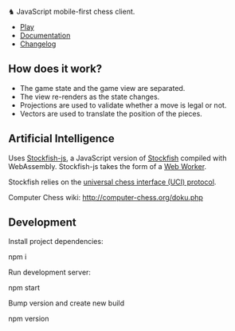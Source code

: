 ♞ JavaScript mobile-first chess client.

-   [Play](https://chess.yvesgurcan.com)
-   [Documentation](https://chess.yvesgurcan.com/doc)
-   [Changelog](./CHANGELOG.md)

## How does it work?

-   The game state and the game view are separated.
-   The view re-renders as the state changes.
-   Projections are used to validate whether a move is legal or not.
-   Vectors are used to translate the position of the pieces.

## Artificial Intelligence

Uses [Stockfish-js](https://github.com/niklasf/stockfish.js/), a JavaScript version of [Stockfish](https://github.com/official-stockfish/Stockfish) compiled with WebAssembly. Stockfish-js takes the form of a [Web Worker](https://developer.mozilla.org/en-US/docs/Web/API/Web_Workers_API/Using_web_workers).

Stockfish relies on the [universal chess interface (UCI) protocol](http://wbec-ridderkerk.nl/html/UCIProtocol.html).

Computer Chess wiki: http://computer-chess.org/doku.php

## Development

Install project dependencies:

  npm i

Run development server:
 
  npm start
 
Bump version and create new build

  npm version
